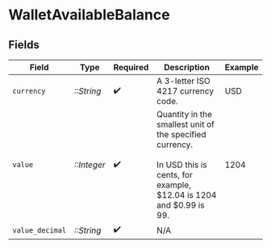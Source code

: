 # WalletAvailableBalance


## Fields

| Field                                                                                                                         | Type                                                                                                                          | Required                                                                                                                      | Description                                                                                                                   | Example                                                                                                                       |
| ----------------------------------------------------------------------------------------------------------------------------- | ----------------------------------------------------------------------------------------------------------------------------- | ----------------------------------------------------------------------------------------------------------------------------- | ----------------------------------------------------------------------------------------------------------------------------- | ----------------------------------------------------------------------------------------------------------------------------- |
| `currency`                                                                                                                    | *::String*                                                                                                                    | :heavy_check_mark:                                                                                                            | A 3-letter ISO 4217 currency code.                                                                                            | USD                                                                                                                           |
| `value`                                                                                                                       | *::Integer*                                                                                                                   | :heavy_check_mark:                                                                                                            | Quantity in the smallest unit of the specified currency. <br/><br/>In USD this is cents, for example, $12.04 is 1204 and $0.99 is 99. | 1204                                                                                                                          |
| `value_decimal`                                                                                                               | *::String*                                                                                                                    | :heavy_check_mark:                                                                                                            | N/A                                                                                                                           |                                                                                                                               |